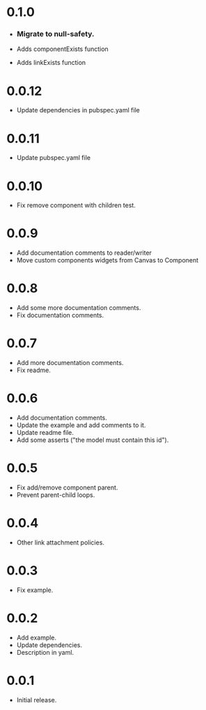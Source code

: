 
# 0.1.0

* ### Migrate to null-safety.

* Adds componentExists function
* Adds linkExists function

# 0.0.12

* Update dependencies in pubspec.yaml file 

# 0.0.11

* Update pubspec.yaml file

# 0.0.10

* Fix remove component with children test.

# 0.0.9

* Add documentation comments to reader/writer
* Move custom components widgets from Canvas to Component

# 0.0.8

* Add some more documentation comments.
* Fix documentation comments.

# 0.0.7

* Add more documentation comments.
* Fix readme.

# 0.0.6

* Add documentation comments.
* Update the example and add comments to it.
* Update readme file.
* Add some asserts ("the model must contain this id").

# 0.0.5

* Fix add/remove component parent.
* Prevent parent-child loops.

# 0.0.4

* Other link attachment policies.

# 0.0.3

* Fix example.

# 0.0.2

* Add example.
* Update dependencies.
* Description in yaml.

# 0.0.1

* Initial release.